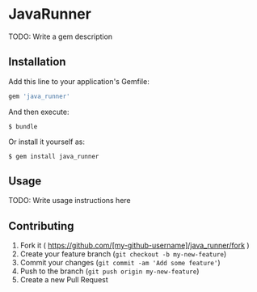 # JavaRunner

TODO: Write a gem description

## Installation

Add this line to your application's Gemfile:

```ruby
gem 'java_runner'
```

And then execute:

    $ bundle

Or install it yourself as:

    $ gem install java_runner

## Usage

TODO: Write usage instructions here

## Contributing

1. Fork it ( https://github.com/[my-github-username]/java_runner/fork )
2. Create your feature branch (`git checkout -b my-new-feature`)
3. Commit your changes (`git commit -am 'Add some feature'`)
4. Push to the branch (`git push origin my-new-feature`)
5. Create a new Pull Request
